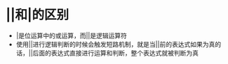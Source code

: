 # ||和|的区别
- |是位运算中的或运算，而||是逻辑运算符
- 使用||进行逻辑判断的时候会触发短路机制，就是当||前的表达式如果为真的话，||后面的表达式直接进行运算和判断，整个表达式就被判断为真